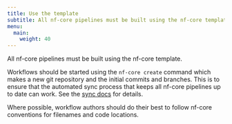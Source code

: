 ```yaml
---
title: Use the template
subtitle: All nf-core pipelines must be built using the nf-core template.
menu:
  main:
    weight: 40
---
```


All nf-core pipelines must be built using the nf-core template.

Workflows should be started using the `nf-core create` command which makes a new git repository and the initial commits and branches.
This is to ensure that the automated sync process that keeps all nf-core pipelines up to date can work. See the [sync docs](/docs/contributing/sync) for details.

Where possible, workflow authors should do their best to follow nf-core conventions for filenames and code locations.
